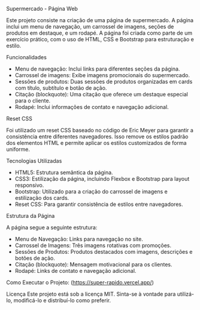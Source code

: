 Supermercado - Página Web

Este projeto consiste na criação de uma página de supermercado. A página inclui um menu de navegação, um carrossel de imagens, seções de produtos em destaque, e um rodapé. A página foi criada como parte de um exercício prático, com o uso de HTML, CSS e Bootstrap para estruturação e estilo.


Funcionalidades

- Menu de navegação: Inclui links para diferentes seções da página.
- Carrossel de imagens: Exibe imagens promocionais do supermercado.
- Sessões de produtos: Duas sessões de produtos organizadas em cards com título, subtítulo e botão de ação.
- Citação (blockquote): Uma citação que oferece um destaque especial para o cliente.
- Rodapé: Inclui informações de contato e navegação adicional.


Reset CSS

Foi utilizado um reset CSS baseado no código de Eric Meyer para garantir a consistência entre diferentes navegadores. Isso remove os estilos padrão dos elementos HTML e permite aplicar os estilos customizados de forma uniforme.


Tecnologias Utilizadas

- HTML5: Estrutura semântica da página.
- CSS3: Estilização da página, incluindo Flexbox e Bootstrap para layout responsivo.
- Bootstrap: Utilizado para a criação do carrossel de imagens e estilização dos cards.
- Reset CSS: Para garantir consistência de estilos entre navegadores.


Estrutura da Página

A página segue a seguinte estrutura:

- Menu de Navegação: Links para navegação no site.
- Carrossel de Imagens: Três imagens rotativas com promoções.
- Sessões de Produtos: Produtos destacados com imagens, descrições e botões de ação.
- Citação (blockquote): Mensagem motivacional para os clientes.
- Rodapé: Links de contato e navegação adicional.


Como Executar o Projeto: (https://super-rapido.vercel.app/)

Licença Este projeto está sob a licença MIT. Sinta-se à vontade para utilizá-lo, modificá-lo e distribuí-lo como preferir.
